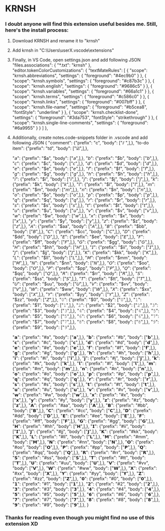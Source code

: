 # KRNSH

### I doubt anyone will find this extension useful besides me. Still, here's the install process:

1. Download KRNSH and rename it to "krnsh"
2. Add krnsh in "C:\Users\userX\.vscode\extensions"
3. Finally, in VS Code, open settings.json and add following JSON
    "files.associations": {
        "*.txt": "krnsh"
    },
    "editor.tokenColorCustomizations": {
        "textMateRules": [
            {
                "scope": "krnsh.abbreviations",
                "settings": {
                    "foreground": "#4ec9b0"
                }
            },
            {
                "scope": "krnsh.symbols",
                "settings": {
                    "foreground": "#c87b3c"
                }
            },
            {
                "scope": "krnsh.english",
                "settings": {
                    "foreground": "#9686c5"
                }
            },
            {
                "scope": "krnsh.variables",
                "settings": {
                    "foreground": "#66a1c1"
                }
            },
            {
                "scope": "krnsh.terms",
                "settings": {
                    "foreground": "#c586c0"
                }
            },
            {
                "scope": "krnsh.links",
                "settings": {
                    "foreground": "#007bff"
                }
            },
            {
                "scope": "krnsh.file-name",
                "settings": {
                    "foreground": "#b5cea8",
                    "fontStyle": "underline"
                }
            },
            {
                "scope": "krnsh.checklist-done",
                "settings": {
                    "foreground": "#3da753",
                    "fontStyle": "strikethrough"
                }
            },
            {
                "scope": "krnsh.single-line-comments",
                "settings": {
                    "foreground": "#6a9955"
                }
            }
        ]
    },
4. Additionally, create notes.code-snippets folder in .vscode and add following JSON
{
    "comment": {"prefix": "c", "body": ["⫽ ",],},
    "to-do item": {"prefix": "td", "body": ["☑",],},

    "𝘢": {"prefix": "$a", "body": ["𝘢",],},
    "𝘣": {"prefix": "$b", "body": ["𝘣",],},
    "𝘤": {"prefix": "$c", "body": ["𝘤",],},
    "𝘥": {"prefix": "$d", "body": ["𝘥",],},
    "𝘦": {"prefix": "$e", "body": ["𝘦",],},
    "𝘧": {"prefix": "$f", "body": ["𝘧",],},
    "𝘨": {"prefix": "$g", "body": ["𝘨",],},
    "𝘩": {"prefix": "$h", "body": ["𝘩",],},
    "𝘪": {"prefix": "$i", "body": ["𝘪",],},
    "𝘫": {"prefix": "$j", "body": ["𝘫",],},
    "𝘬": {"prefix": "$k", "body": ["𝘬",],},
    "𝘭": {"prefix": "$l", "body": ["𝘭",],},
    "𝘮": {"prefix": "$m", "body": ["𝘮",],},
    "𝘯": {"prefix": "$n", "body": ["𝘯",],},
    "𝘰": {"prefix": "$o", "body": ["𝘰",],},
    "𝘱": {"prefix": "$p", "body": ["𝘱",],},
    "𝘲": {"prefix": "$q", "body": ["𝘲",],},
    "𝘳": {"prefix": "$r", "body": ["𝘳",],},
    "𝘴": {"prefix": "$s", "body": ["𝘴",],},
    "𝘵": {"prefix": "$t", "body": ["𝘵",],},
    "𝘶": {"prefix": "$u", "body": ["𝘶",],},
    "𝘷": {"prefix": "$v", "body": ["𝘷",],},
    "𝘸": {"prefix": "$w", "body": ["𝘸",],},
    "𝘹": {"prefix": "$x", "body": ["𝘹",],},
    "𝘺": {"prefix": "$y", "body": ["𝘺",],},
    "𝘻": {"prefix": "$z", "body": ["𝘻",],},
    "𝘈": {"prefix": "$aa", "body": ["𝘈",],},
    "𝘉": {"prefix": "$bb", "body": ["𝘉",],},
    "𝘊": {"prefix": "$cc", "body": ["𝘊",],},
    "𝘋": {"prefix": "$dd", "body": ["𝘋",],},
    "𝘌": {"prefix": "$ee", "body": ["𝘌",],},
    "𝘍": {"prefix": "$ff", "body": ["𝘍",],},
    "𝘎": {"prefix": "$gg", "body": ["𝘎",],},
    "𝘏": {"prefix": "$hh", "body": ["𝘏",],},
    "𝘐": {"prefix": "$ii", "body": ["𝘐",],},
    "𝘑": {"prefix": "$jj", "body": ["𝘑",],},
    "𝘒": {"prefix": "$kk", "body": ["𝘒",],},
    "𝘓": {"prefix": "$ll", "body": ["𝘓",],},
    "𝘔": {"prefix": "$mm", "body": ["𝘔",],},
    "𝘕": {"prefix": "$nn", "body": ["𝘕",],},
    "𝘖": {"prefix": "$oo", "body": ["𝘖",],},
    "𝘗": {"prefix": "$pp", "body": ["𝘗",],},
    "𝘘": {"prefix": "$qq", "body": ["𝘘",],},
    "𝘙": {"prefix": "$rr", "body": ["𝘙",],},
    "𝘚": {"prefix": "$ss", "body": ["𝘚",],},
    "𝘛": {"prefix": "$tt", "body": ["𝘛",],},
    "𝘜": {"prefix": "$uu", "body": ["𝘜",],},
    "𝘝": {"prefix": "$vv", "body": ["𝘝",],},
    "𝘞": {"prefix": "$ww", "body": ["𝘞",],},
    "𝘟": {"prefix": "$xx", "body": ["𝘟",],},
    "𝘠": {"prefix": "$yy", "body": ["𝘠",],},
    "𝘡": {"prefix": "$zz", "body": ["𝘡",],},
    "𝟶": {"prefix": "$0", "body": ["𝟶",],},
    "𝟷": {"prefix": "$1", "body": ["𝟷",],},
    "𝟸": {"prefix": "$2", "body": ["𝟸",],},
    "𝟹": {"prefix": "$3", "body": ["𝟹",],},
    "𝟺": {"prefix": "$4", "body": ["𝟺",],},
    "𝟻": {"prefix": "$5", "body": ["𝟻",],},
    "𝟼": {"prefix": "$6", "body": ["𝟼",],},
    "𝟽": {"prefix": "$7", "body": ["𝟽",],},
    "𝟾": {"prefix": "$8", "body": ["𝟾",],},
    "𝟿": {"prefix": "$9", "body": ["𝟿",],},

    "𝗮": {"prefix": "#a", "body": ["𝗮",],},
    "𝗯": {"prefix": "#b", "body": ["𝗯",],},
    "𝗰": {"prefix": "#c", "body": ["𝗰",],},
    "𝗱": {"prefix": "#d", "body": ["𝗱",],},
    "𝗲": {"prefix": "#e", "body": ["𝗲",],},
    "𝗳": {"prefix": "#f", "body": ["𝗳",],},
    "𝗴": {"prefix": "#g", "body": ["𝗴",],},
    "𝗵": {"prefix": "#h", "body": ["𝗵",],},
    "𝗶": {"prefix": "#i", "body": ["𝗶",],},
    "𝗷": {"prefix": "#j", "body": ["𝗷",],},
    "𝗸": {"prefix": "#k", "body": ["𝗸",],},
    "𝗹": {"prefix": "#l", "body": ["𝗹",],},
    "𝗺": {"prefix": "#m", "body": ["𝗺",],},
    "𝗻": {"prefix": "#n", "body": ["𝗻",],},
    "𝗼": {"prefix": "#o", "body": ["𝗼",],},
    "𝗽": {"prefix": "#p", "body": ["𝗽",],},
    "𝗾": {"prefix": "#q", "body": ["𝗾",],},
    "𝗿": {"prefix": "#r", "body": ["𝗿",],},
    "𝘀": {"prefix": "#s", "body": ["𝘀",],},
    "𝘁": {"prefix": "#t", "body": ["𝘁",],},
    "𝘂": {"prefix": "#u", "body": ["𝘂",],},
    "𝘃": {"prefix": "#v", "body": ["𝘃",],},
    "𝘄": {"prefix": "#w", "body": ["𝘄",],},
    "𝘅": {"prefix": "#x", "body": ["𝘅",],},
    "𝘆": {"prefix": "#y", "body": ["𝘆",],},
    "𝘇": {"prefix": "#z", "body": ["𝘇",],},
    "𝗔": {"prefix": "#aa", "body": ["𝗔",],},
    "𝗕": {"prefix": "#bb", "body": ["𝗕",],},
    "𝗖": {"prefix": "#cc", "body": ["𝗖",],},
    "𝗗": {"prefix": "#dd", "body": ["𝗗",],},
    "𝗘": {"prefix": "#ee", "body": ["𝗘",],},
    "𝗙": {"prefix": "#ff", "body": ["𝗙",],},
    "𝗚": {"prefix": "#gg", "body": ["𝗚",],},
    "𝗛": {"prefix": "#hh", "body": ["𝗛",],},
    "𝗜": {"prefix": "#ii", "body": ["𝗜",],},
    "𝗝": {"prefix": "#jj", "body": ["𝗝",],},
    "𝗞": {"prefix": "#kk", "body": ["𝗞",],},
    "𝗟": {"prefix": "#ll", "body": ["𝗟",],},
    "𝗠": {"prefix": "#mm", "body": ["𝗠",],},
    "𝗡": {"prefix": "#nn", "body": ["𝗡",],},
    "𝗢": {"prefix": "#oo", "body": ["𝗢",],},
    "𝗣": {"prefix": "#pp", "body": ["𝗣",],},
    "𝗤": {"prefix": "#qq", "body": ["𝗤",],},
    "𝗥": {"prefix": "#rr", "body": ["𝗥",],},
    "𝗦": {"prefix": "#ss", "body": ["𝗦",],},
    "𝗧": {"prefix": "#tt", "body": ["𝗧",],},
    "𝗨": {"prefix": "#uu", "body": ["𝗨",],},
    "𝗩": {"prefix": "#vv", "body": ["𝗩",],},
    "𝗪": {"prefix": "#ww", "body": ["𝗪",],},
    "𝗫": {"prefix": "#xx", "body": ["𝗫",],},
    "𝗬": {"prefix": "#yy", "body": ["𝗬",],},
    "𝗭": {"prefix": "#zz", "body": ["𝗭",],},
    "𝟬": {"prefix": "#0", "body": ["𝟬",],},
    "𝟭": {"prefix": "#1", "body": ["𝟭",],},
    "𝟮": {"prefix": "#2", "body": ["𝟮",],},
    "𝟯": {"prefix": "#3", "body": ["𝟯",],},
    "𝟰": {"prefix": "#4", "body": ["𝟰",],},
    "𝟱": {"prefix": "#5", "body": ["𝟱",],},
    "𝟲": {"prefix": "#6", "body": ["𝟲",],},
    "𝟳": {"prefix": "#7", "body": ["𝟳",],},
    "𝟴": {"prefix": "#8", "body": ["𝟴",],},
    "𝟵": {"prefix": "#9", "body": ["𝟵",],},
}

### Thanks for reading even though you might find no use of this extension XD